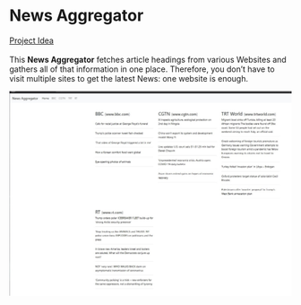 # News Aggregator

[Project Idea](https://realpython.com/intermediate-python-project-ideas/)
<br/>
<br/>
This **News Aggregator** fetches article headings from various Websites and gathers all of that information in one place. Therefore, you don’t have to visit multiple sites to get the latest News: one website is enough.
<br/>

![screenshot](screenshot.jpg)
